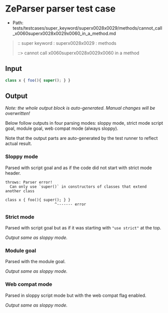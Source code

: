 # ZeParser parser test case

- Path: tests/testcases/super_keyword/superx0028x0029/methods/cannot_call_x0060superx0028x0029x0060_in_a_method.md

> :: super keyword : superx0028x0029 : methods
>
> ::> cannot call x0060superx0028x0029x0060 in a method

## Input


`````js
class x { foo(){ super(); } }
`````

## Output

_Note: the whole output block is auto-generated. Manual changes will be overwritten!_

Below follow outputs in four parsing modes: sloppy mode, strict mode script goal, module goal, web compat mode (always sloppy).

Note that the output parts are auto-generated by the test runner to reflect actual result.

### Sloppy mode

Parsed with script goal and as if the code did not start with strict mode header.

`````
throws: Parser error!
  Can only use `super()` in constructors of classes that extend another class

class x { foo(){ super(); } }
                      ^------- error
`````

### Strict mode

Parsed with script goal but as if it was starting with `"use strict"` at the top.

_Output same as sloppy mode._

### Module goal

Parsed with the module goal.

_Output same as sloppy mode._

### Web compat mode

Parsed in sloppy script mode but with the web compat flag enabled.

_Output same as sloppy mode._
